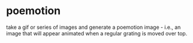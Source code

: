 # poemotion
take a gif or series of images and generate a poemotion image - i.e., an image that will appear animated when a regular grating is moved over top.
